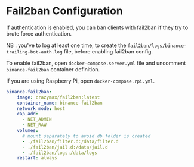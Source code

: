 # Fail2ban Configuration

If authentication is enabled, you can ban clients with fail2ban if they try to brute force authentication.

NB : you've to log at least one time, to create the `fail2ban/logs/binance-trailing-bot-auth.log` file, before enabling fail2ban config.

To enable fail2ban, open `docker-compose.server.yml` file and uncomment `binance-fail2ban` container definition.

If you are using Raspberry Pi, open `docker-compose.rpi.yml`.

```yml
binance-fail2ban:
    image: crazymax/fail2ban:latest
    container_name: binance-fail2ban
    network_mode: host
    cap_add:
      - NET_ADMIN
      - NET_RAW
    volumes:
      # mount separately to avoid db folder is created
      - ./fail2ban/filter.d:/data/filter.d
      - ./fail2ban/jail.d:/data/jail.d
      - ./fail2ban/logs:/data/logs
    restart: always
```
